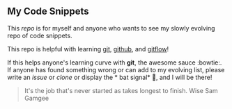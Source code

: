 ## My Code Snippets

This *repo* is for myself and anyone who wants to see my slowly evolving repo of code snippets.

This repo is helpful with learning [git](https://git-scm.com/), [github](https://github.com/), and [gitflow](https://github.com/nvie/gitflow)!

If this helps anyone's learning curve with  **git**, the awesome sauce :bowtie:.
If anyone has found something wrong or can add to my evolving list, please write an *issue* or *clone* or display the * bat signal* :mega:, and I will be there!

> It's the job that's never started as takes longest to finish. 
> Wise Sam Gamgee



